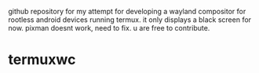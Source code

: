 github repository for my attempt for developing a wayland compositor for rootless android devices running termux. it only displays a black screen for now. pixman doesnt work, need to fix. u are free to contribute.
# termuxwc
